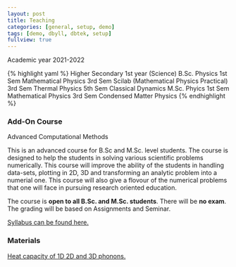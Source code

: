 ```yaml
---
layout: post
title: Teaching
categories: [general, setup, demo]
tags: [demo, dbyll, dbtek, setup]
fullview: true
---
```

Academic year 2021-2022

{% highlight yaml %}
Higher Secondary
  1st year (Science)
B.Sc. Physics
  1st Sem Mathematical Physics
  3rd Sem Scilab (Mathematical Physics Practical)
  3rd Sem Thermal Physics
  5th Sem Classical Dynamics
M.Sc. Phyics
  1st Sem Mathematical Physics
  3rd Sem Condensed Matter Physics
{% endhighlight %}

### Add-On Course
<a class="btn btn-default">Advanced Computational Methods</a>

This is an advanced course for B.Sc and M.Sc. level students. The course is designed to help the students 
in solving various scientific problems numerically. This course will improve the ability of the students in handling
data-sets, plotting in 2D, 3D and transforming an analytic problem into a numerial one. This course will also give a flovour of the numerical problems that one will face in pursuing research oriented education.

The course is **open to all B.Sc. and M.Sc. students**. There will be **no exam**. The grading will be based on Assignments and Seminar.

<a class="btn btn-default" href="https://github.com/sanatgogoi/sanatgogoi.github.io/blob/master/assets/media/syllabus_ACM.pdf">Syllabus can be found here.</a>

### Materials
<a class="btn btn-default" href="https://github.com/sanatgogoi/sanatgogoi.github.io/blob/master/assets/media/Heat_capacity_of_1D_2D_and_3D_phonon.pdf">Heat capacity of 1D 2D and 3D phonons.</a>
